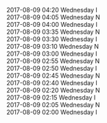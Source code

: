 2017-08-09 04:20 Wednesday  I  
2017-08-09 04:05 Wednesday  N  
2017-08-09 04:00 Wednesday  I  
2017-08-09 03:35 Wednesday  N  
2017-08-09 03:30 Wednesday  I  
2017-08-09 03:10 Wednesday  N  
2017-08-09 03:00 Wednesday  I  
2017-08-09 02:55 Wednesday  N  
2017-08-09 02:50 Wednesday  I  
2017-08-09 02:45 Wednesday  N  
2017-08-09 02:40 Wednesday  I  
2017-08-09 02:20 Wednesday  N  
2017-08-09 02:15 Wednesday  I  
2017-08-09 02:05 Wednesday  N  
2017-08-09 02:00 Wednesday  I  
